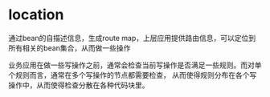 # location
通过bean的自描述信息，生成route map，上层应用提供路由信息，可以定位到所有相关的bean集合，从而做一些操作


业务应用在做一些写操作之前，通常会检查当前写操作是否满足一些规则。而对单个规则而言，通常在多个写操作的节点都需要检查，
从而使得规则分布在各个写操作中，从而使得检查分散在各种代码块里。
